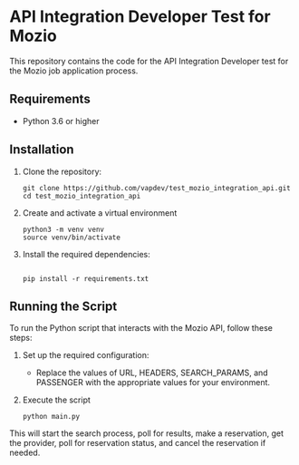 # API Integration Developer Test for Mozio

This repository contains the code for the API Integration Developer test for the Mozio job application process.

## Requirements

- Python 3.6 or higher

## Installation

1. Clone the repository:

    ```
    git clone https://github.com/vapdev/test_mozio_integration_api.git
    cd test_mozio_integration_api
    ```

2. Create and activate a virtual environment

    ```
    python3 -m venv venv
    source venv/bin/activate
    ```

3. Install the required dependencies:

    ```
    
    pip install -r requirements.txt
    ```

## Running the Script
To run the Python script that interacts with the Mozio API, follow these steps:

1. Set up the required configuration:

    - Replace the values of URL, HEADERS, SEARCH_PARAMS, and PASSENGER with the appropriate values for your environment.

2. Execute the script

    ```
    python main.py
    ```

This will start the search process, poll for results, make a reservation, get the provider, poll for reservation status, and cancel the reservation if needed.
